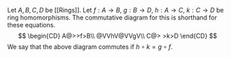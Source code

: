 Let $A,B,C,D$ be [[Rings]]. Let $f:A\to B$, $g:B\to D$, $h:A\to C$, $k:C\to D$ be ring homomorphisms. The commutative diagram for this is shorthand for these equations.
$$
\begin{CD}
A@>>f>B\\
@VVhV@VVgV\\
C@> >k>D
\end{CD}
$$
We say that the above diagram commutes if $h\circ k = g\circ f$.
